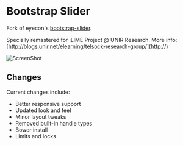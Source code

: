 # Bootstrap Slider

Fork of eyecon's [bootstrap-slider](http://www.eyecon.ro/bootstrap-slider/).

Specially remastered for iLIME Project @ UNIR Research. More info:
[http://blogs.unir.net/elearning/telsock-research-group/](http://)

![ScreenShot](https://raw.github.com/pammacdotnet/bootstrap-slider/master/locks.png)

## Changes

Current changes include:

- Better responsive support
- Updated look and feel
- Minor layout tweaks
- Removed built-in handle types
- Bower install
- Limits and locks
